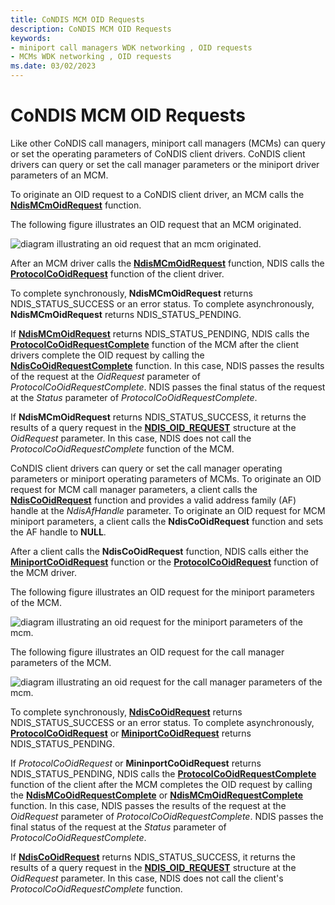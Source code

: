 ```yaml
---
title: CoNDIS MCM OID Requests
description: CoNDIS MCM OID Requests
keywords:
- miniport call managers WDK networking , OID requests
- MCMs WDK networking , OID requests
ms.date: 03/02/2023
---
```


# CoNDIS MCM OID Requests





Like other CoNDIS call managers, miniport call managers (MCMs) can query or set the operating parameters of CoNDIS client drivers. CoNDIS client drivers can query or set the call manager parameters or the miniport driver parameters of an MCM.

To originate an OID request to a CoNDIS client driver, an MCM calls the [**NdisMCmOidRequest**](/windows-hardware/drivers/ddi/ndis/nf-ndis-ndismcmoidrequest) function.

The following figure illustrates an OID request that an MCM originated.

![diagram illustrating an oid request that an mcm originated.](images/mcmcorequest.png)

After an MCM driver calls the [**NdisMCmOidRequest**](/windows-hardware/drivers/ddi/ndis/nf-ndis-ndismcmoidrequest) function, NDIS calls the [**ProtocolCoOidRequest**](/windows-hardware/drivers/ddi/ndis/nc-ndis-protocol_co_oid_request) function of the client driver.

To complete synchronously, **NdisMCmOidRequest** returns NDIS\_STATUS\_SUCCESS or an error status. To complete asynchronously, **NdisMCmOidRequest** returns NDIS\_STATUS\_PENDING.

If [**NdisMCmOidRequest**](/windows-hardware/drivers/ddi/ndis/nf-ndis-ndismcmoidrequest) returns NDIS\_STATUS\_PENDING, NDIS calls the [**ProtocolCoOidRequestComplete**](/windows-hardware/drivers/ddi/ndis/nc-ndis-protocol_co_oid_request_complete) function of the MCM after the client drivers complete the OID request by calling the [**NdisCoOidRequestComplete**](/windows-hardware/drivers/ddi/ndis/nf-ndis-ndiscooidrequestcomplete) function. In this case, NDIS passes the results of the request at the *OidRequest* parameter of *ProtocolCoOidRequestComplete*. NDIS passes the final status of the request at the *Status* parameter of *ProtocolCoOidRequestComplete*.

If **NdisMCmOidRequest** returns NDIS\_STATUS\_SUCCESS, it returns the results of a query request in the [**NDIS\_OID\_REQUEST**](/windows-hardware/drivers/ddi/oidrequest/ns-oidrequest-ndis_oid_request) structure at the *OidRequest* parameter. In this case, NDIS does not call the *ProtocolCoOidRequestComplete* function of the MCM.

CoNDIS client drivers can query or set the call manager operating parameters or miniport operating parameters of MCMs. To originate an OID request for MCM call manager parameters, a client calls the [**NdisCoOidRequest**](/windows-hardware/drivers/ddi/ndis/nf-ndis-ndiscooidrequest) function and provides a valid address family (AF) handle at the *NdisAfHandle* parameter. To originate an OID request for MCM miniport parameters, a client calls the **NdisCoOidRequest** function and sets the AF handle to **NULL**.

After a client calls the **NdisCoOidRequest** function, NDIS calls either the [**MiniportCoOidRequest**](/windows-hardware/drivers/ddi/ndis/nc-ndis-miniport_co_oid_request) function or the [**ProtocolCoOidRequest**](/windows-hardware/drivers/ddi/ndis/nc-ndis-protocol_co_oid_request) function of the MCM driver.

The following figure illustrates an OID request for the miniport parameters of the MCM.

![diagram illustrating an oid request for the miniport parameters of the mcm.](images/protocol2mcmcorequest.png)

The following figure illustrates an OID request for the call manager parameters of the MCM.

![diagram illustrating an oid request for the call manager parameters of the mcm.](images/client2mcmcorequest.png)

To complete synchronously, [**NdisCoOidRequest**](/windows-hardware/drivers/ddi/ndis/nf-ndis-ndiscooidrequest) returns NDIS\_STATUS\_SUCCESS or an error status. To complete asynchronously, [**ProtocolCoOidRequest**](/windows-hardware/drivers/ddi/ndis/nc-ndis-protocol_co_oid_request) or [**MiniportCoOidRequest**](/windows-hardware/drivers/ddi/ndis/nc-ndis-miniport_co_oid_request) returns NDIS\_STATUS\_PENDING.

If *ProtocolCoOidRequest* or **MininportCoOidRequest** returns NDIS\_STATUS\_PENDING, NDIS calls the [**ProtocolCoOidRequestComplete**](/windows-hardware/drivers/ddi/ndis/nc-ndis-protocol_co_oid_request_complete) function of the client after the MCM completes the OID request by calling the [**NdisMCoOidRequestComplete**](/windows-hardware/drivers/ddi/ndis/nf-ndis-ndismcooidrequestcomplete) or [**NdisMCmOidRequestComplete**](/windows-hardware/drivers/ddi/ndis/nf-ndis-ndismcmoidrequestcomplete) function. In this case, NDIS passes the results of the request at the *OidRequest* parameter of *ProtocolCoOidRequestComplete*. NDIS passes the final status of the request at the *Status* parameter of *ProtocolCoOidRequestComplete*.

If [**NdisCoOidRequest**](/windows-hardware/drivers/ddi/ndis/nf-ndis-ndiscooidrequest) returns NDIS\_STATUS\_SUCCESS, it returns the results of a query request in the [**NDIS\_OID\_REQUEST**](/windows-hardware/drivers/ddi/oidrequest/ns-oidrequest-ndis_oid_request) structure at the *OidRequest* parameter. In this case, NDIS does not call the client's *ProtocolCoOidRequestComplete* function.

 


